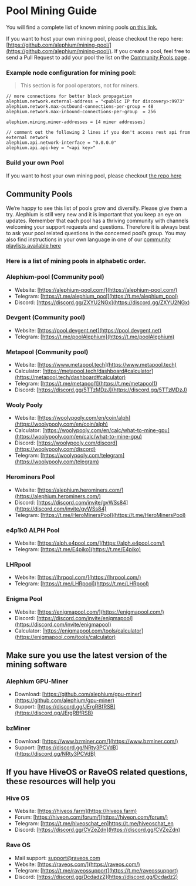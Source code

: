 # Pool Mining Guide

You will find a complete list of known mining pools [on this link.](#community-pools) 

If you want to host your own mining pool, please checkout the repo here: [https://github.com/alephium/mining-pool/](https://github.com/alephium/mining-pool/). If you create a pool, feel free to send a Pull Request to add your pool the list on the [Community Pools page](./Community-Pools.md) .

### Example node configuration for mining pool:

> This section is for pool operators, not for miners.

```
// more connections for better block propagation
alephium.network.external-address = "<public IP for discovery>:9973"
alephium.network.max-outbound-connections-per-group = 48
alephium.network.max-inbound-connections-per-group  = 256

alephium.mining.miner-addresses = [4 miner addresses]

// comment out the following 2 lines if you don't access rest api from external network
alephium.api.network-interface = "0.0.0.0"
alephium.api.api-key = "<api key>"
```

### Build your own Pool
If you want to host your own mining pool, please checkout [the repo here](https://github.com/alephium/mining-pool/)

## Community Pools

We’re happy to see this list of pools grow and diversify. Please give them a try. Alephium is still very new and it is important that you keep an eye on updates. Remember that each pool has a thriving community with channels welcoming your support requests and questions. Therefore it is always best to ask your pool related questions in the concerned pool’s group. You may also find instructions in your own language in one of our [community playlists available here](https://www.youtube.com/channel/UCIX9Eww2Kch7sc0E6gCmEdg/playlists)

### Here is a list of mining pools in alphabetic order.

### Alephium-pool (Community pool)
- Website: [https://alephium-pool.com/](https://alephium-pool.com/)
- Telegram: [https://t.me/alephium_pool](https://t.me/alephium_pool)
- Discord: [https://discord.gg/ZXYU2NGx](https://discord.gg/ZXYU2NGx)

### Devgent (Community pool)
- Website: [https://pool.devgent.net](https://pool.devgent.net)
- Telegram: [https://t.me/poolAlephium](https://t.me/poolAlephium)

### Metapool (Community pool)
- Website: [https://www.metapool.tech](https://www.metapool.tech)
- Calculator: [https://metapool.tech/dashboard#calculator](https://metapool.tech/dashboard#calculator)
- Telegram: [https://t.me/metapool1](https://t.me/metapool1)
- Discord: [https://discord.gg/5TTzMDzJ](https://discord.gg/5TTzMDzJ)

### Wooly Pooly
- Website: [https://woolypooly.com/en/coin/alph](https://woolypooly.com/en/coin/alph)
- Calculator: [https://woolypooly.com/en/calc/what-to-mine-gpu](https://woolypooly.com/en/calc/what-to-mine-gpu)
- Discord: [https://woolypooly.com/discord](https://woolypooly.com/discord)
- Telegram: [https://woolypooly.com/telegram](https://woolypooly.com/telegram)

### Herominers Pool
- Website: [https://alephium.herominers.com/](https://alephium.herominers.com/)
- Discord: [https://discord.com/invite/gvWSs84](https://discord.com/invite/gvWSs84)
- Telegram: [https://t.me/HeroMinersPool](https://t.me/HeroMinersPool)

### e4p1k0 ALPH Pool
- Website: [https://alph.e4pool.com/](https://alph.e4pool.com/)
- Telegram: [https://t.me/E4piko](https://t.me/E4piko)

### LHRpool
- Website: [https://lhrpool.com/](https://lhrpool.com/)
- Telegram: [https://t.me/LHRpool](https://t.me/LHRpool)

### Enigma Pool
- Website: [https://enigmapool.com/](https://enigmapool.com/)
- Discord: [https://discord.com/invite/enigmapool](https://discord.com/invite/enigmapool)
- Calculator: [https://enigmapool.com/tools/calculator](https://enigmapool.com/tools/calculator)

## Make sure you use the latest version of the mining software

### Alephium GPU-Miner
- Download: [https://github.com/alephium/gpu-miner](https://github.com/alephium/gpu-miner)
- Support: [https://discord.gg/JErgRBfRSB](https://discord.gg/JErgRBfRSB)

### bzMiner
- Download: [https://www.bzminer.com/](https://www.bzminer.com/)
- Support: [https://discord.gg/NRty3PCVdB](https://discord.gg/NRty3PCVdB)

## If you have HiveOS or RaveOS related questions, these resources will help you

### Hive OS
- Website: [https://hiveos.farm](https://hiveos.farm)
- Forum: [https://hiveon.com/forum/](https://hiveon.com/forum/)
- Telegram: [https://t.me/hiveoschat_en]https://t.me/hiveoschat_en
- Discord: [https://discord.gg/CVZeZdn](https://discord.gg/CVZeZdn)

### Rave OS
- Mail support: support@raveos.com
- Website: [https://raveos.com/](https://raveos.com/)
- Telegram: [https://t.me/raveossupport](https://t.me/raveossupport)
- Discord: [https://discord.gg/Dcdadz2](https://discord.gg/Dcdadz2)
